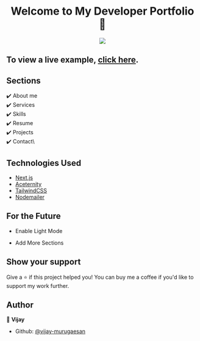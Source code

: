 <h1 align="center">Welcome to My Developer Portfolio 👋</h1>

<p align="center">
  <kbd>
    <img src="https://github.com/user-attachments/assets/bacdd599-16bf-4739-978f-65c674e9bdae"></img>
  </kbd>
</p>

## To view a live example, **[click here](https://vijaymurugaesan-portfolio.vercel.app/)**.

## Sections

✔️ About me\
✔️ Services\
✔️ Skills\
✔️ Resume\
✔️ Projects\
✔️ Contact\

## Technologies Used

- [Next.js](https://nextjs.org/)
- [Aceternity](https://github.com/aceternity/)
- [TailwindCSS](https://github.com/tailwindlabs/tailwindcss)
- [Nodemailer](https://github.com/nodemailer/nodemailer)


## For the Future

- Enable Light Mode

- Add More Sections

## Show your support

Give a ⭐️ if this project helped you! You can buy me a coffee if you'd like to support my work further.

## Author

👤 **Vijay**

- Github: [@vijay-murugaesan](https://github.com/vijay-murugaesan)
